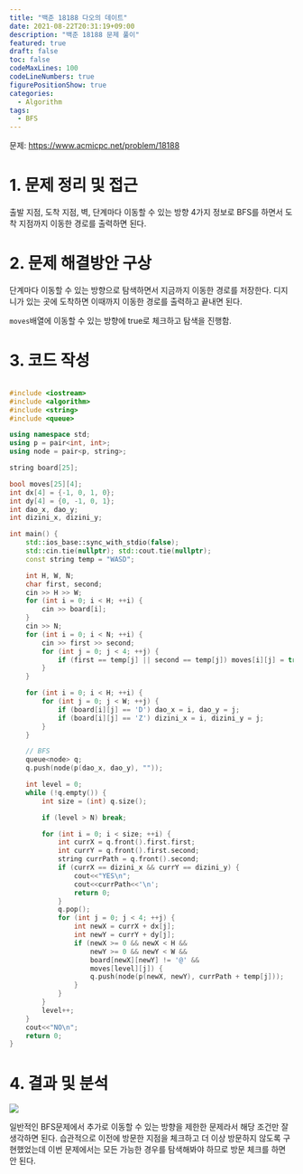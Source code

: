 ```yaml
---
title: "백준 18188 다오의 데이트"
date: 2021-08-22T20:31:19+09:00
description: "백준 18188 문제 풀이"
featured: true
draft: false
toc: false
codeMaxLines: 100
codeLineNumbers: true
figurePositionShow: true
categories:
  - Algorithm
tags:
  - BFS
---
```


문제: https://www.acmicpc.net/problem/18188

# 1. 문제 정리 및 접근

출발 지점, 도착 지점, 벽, 단계마다 이동할 수 있는 방향 4가지 정보로 BFS를 하면서 도착 지점까지 이동한 경로를 출력하면 된다.

# 2. 문제 해결방안 구상

단계마다 이동할 수 있는 방향으로 탐색하면서 지금까지 이동한 경로를 저장한다. 디지니가 있는 곳에 도착하면 이때까지 이동한 경로를 출력하고 끝내면 된다.

`moves`배열에 이동할 수 있는 방향에 true로 체크하고 탐색을 진행함.

# 3. 코드 작성

```c++

#include <iostream>
#include <algorithm>
#include <string>
#include <queue>

using namespace std;
using p = pair<int, int>;
using node = pair<p, string>;

string board[25];

bool moves[25][4];
int dx[4] = {-1, 0, 1, 0};
int dy[4] = {0, -1, 0, 1};
int dao_x, dao_y;
int dizini_x, dizini_y;

int main() {
    std::ios_base::sync_with_stdio(false);
    std::cin.tie(nullptr); std::cout.tie(nullptr);
    const string temp = "WASD";

    int H, W, N;
    char first, second;
    cin >> H >> W;
    for (int i = 0; i < H; ++i) {
        cin >> board[i];
    }
    cin >> N;
    for (int i = 0; i < N; ++i) {
        cin >> first >> second;
        for (int j = 0; j < 4; ++j) {
            if (first == temp[j] || second == temp[j]) moves[i][j] = true;
        }
    }

    for (int i = 0; i < H; ++i) {
        for (int j = 0; j < W; ++j) {
            if (board[i][j] == 'D') dao_x = i, dao_y = j;
            if (board[i][j] == 'Z') dizini_x = i, dizini_y = j;
        }
    }

    // BFS
    queue<node> q;
    q.push(node(p(dao_x, dao_y), ""));

    int level = 0;
    while (!q.empty()) {
        int size = (int) q.size();

        if (level > N) break;

        for (int i = 0; i < size; ++i) {
            int currX = q.front().first.first;
            int currY = q.front().first.second;
            string currPath = q.front().second;
            if (currX == dizini_x && currY == dizini_y) {
                cout<<"YES\n";
                cout<<currPath<<'\n';
                return 0;
            }
            q.pop();
            for (int j = 0; j < 4; ++j) {
                int newX = currX + dx[j];
                int newY = currY + dy[j];
                if (newX >= 0 && newX < H &&
                    newY >= 0 && newY < W &&
                    board[newX][newY] != '@' &&
                    moves[level][j]) {
                    q.push(node(p(newX, newY), currPath + temp[j]));
                }
            }
        }
        level++;
    }
    cout<<"NO\n";
    return 0;
}

```

# 4. 결과 및 분석

![](/images/boj18188_result.PNG)

일반적인 BFS문제에서 추가로 이동할 수 있는 방향을 제한한 문제라서 해당 조건만 잘 생각하면 된다. 습관적으로 이전에 방문한 지점을 체크하고 더 이상 방문하지 않도록 구현했었는데 이번 문제에서는 모든 가능한 경우를 탐색해봐야 하므로 방문 체크를 하면 안 된다.
